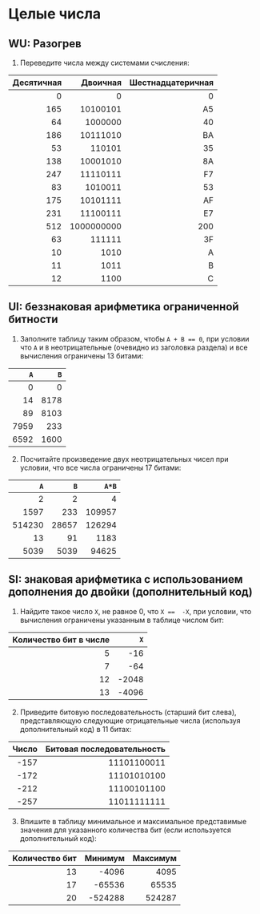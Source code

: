 # Целые числа
## WU: Разогрев
1. Переведите числа между системами счисления:

|Десятичная|Двоичная|Шестнадцатеричная|
|---------:|-------:|----------------:|
|         0|       0|                0|
|       165|10100101|               A5|
|        64| 1000000|               40|
|       186|10111010|               BA|
|         53 |  110101|  35               |
|       138   |10001010|   8A              |
|         247 |11110111| F7                 |
|      83    |  1010011      |               53|
|     175     |  10101111      |               AF|
|        231  | 11100111       |               E7|
|       512|1000000000        |    200             |
|        63| 111111|       3F          |
|        10  | 1010       |                A|
|        11  |1011        |                B|
|        12  |    1100    |                C|

## UI: беззнаковая арифметика ограниченной битности
1. Заполните таблицу таким образом, чтобы `A + B == 0`, при условии
   что `A` и `B` неотрицательные (очевидно из заголовка раздела) и все вычисления ограничены 13 битами:

| `A` | `B` |
|----:|----:|
|    0|    0|
|   14|    8178 |
|   89|   8103  |
|  7959   |  233|
|    6592 | 1600|

2. Посчитайте произведение двух неотрицательных чисел при условии, что все числа ограничены 17 битами:

|  `A`  |  `B`  | `A*B` |
|------:|------:|------:|
|      2|      2|      4|
|   1597|    233|   109957    |
| 514230|  28657|     126294  |
|     13|     91|    1183   |
|   5039|   5039|    94625   |

## SI: знаковая арифметика с использованием дополнения до двойки (дополнительный код)
1. Найдите такое число `X`, не равное 0, что `X ==  -X`, при условии, что вычисления ограничены указанным в таблице числом бит:

|Количество бит в числе|  `X`  |
|---------------------:|------:|
|                     5|   -16   |
|                     7|    -64  |
|                    12|    -2048   |
|                    13|    -4096   |

2. Приведите битовую последовательность (старший бит слева), представляющую следующие отрицательные числа (используя дополнительный код) в 11 битах:

|Число|Битовая последовательность|
|----:|-------------------------:|
| -157|       11101100011                   |
| -172|       11101010100                   |
| -212|       11100101100                   |
| -257|       11011111111                   |

3. Впишите в таблицу минимальное и максимальное представимые значения для указанного количества бит (если используется дополнительный код):

|Количество бит| Минимум | Максимум|
|-------------:|--------:|--------:|
|            13|  -4096  |  4095       |
|            17| -65536 |65535  |
|            20| -524288| 524287|
